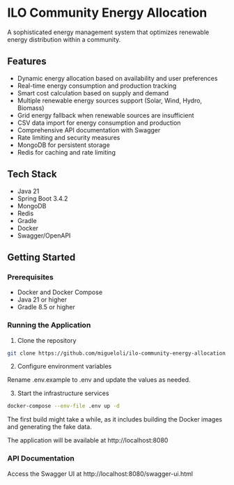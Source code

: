 # ILO Community Energy Allocation

A sophisticated energy management system that optimizes renewable energy distribution within a community.

## Features

- Dynamic energy allocation based on availability and user preferences
- Real-time energy consumption and production tracking
- Smart cost calculation based on supply and demand
- Multiple renewable energy sources support (Solar, Wind, Hydro, Biomass)
- Grid energy fallback when renewable sources are insufficient
- CSV data import for energy consumption and production
- Comprehensive API documentation with Swagger
- Rate limiting and security measures
- MongoDB for persistent storage
- Redis for caching and rate limiting

## Tech Stack

- Java 21
- Spring Boot 3.4.2
- MongoDB
- Redis
- Gradle
- Docker
- Swagger/OpenAPI

## Getting Started

### Prerequisites

- Docker and Docker Compose
- Java 21 or higher
- Gradle 8.5 or higher

### Running the Application

1. Clone the repository

```bash
git clone https://github.com/migueloli/ilo-community-energy-allocation.git
```

2. Configure environment variables

Rename .env.example to .env and update the values as needed.

3. Start the infrastructure services

```bash
docker-compose --env-file .env up -d
```

The first build might take a while,
as it includes building the Docker images
and generating the fake data.

The application will be available at http://localhost:8080

### API Documentation

Access the Swagger UI at http://localhost:8080/swagger-ui.html